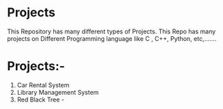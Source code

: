 # Projects
This Repository has many different types of Projects.
This Repo has many projects on Different Programming language like C , C++, Python, etc,.......

# Projects:-
1. Car Rental System
2. Library Management System 
3. Red Black Tree - 



